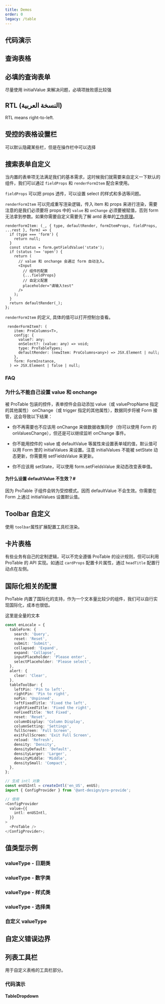 ```yaml
---
title: Demos
order: 0
legacy: /table
---
```


## 代码演示

## 查询表格

<code src="../demos/single.tsx" background="hsl(220,23%,97%)" title="查询表格"></code>

<code src="../demos/theme.tsx" background="hsl(218,22%,7%)" iframe="550" title="黑色主紧凑主题"></code>

<code src="../demos/single-test.tsx" debug background="hsl(220,23%,97%)" ></code>

<code src="../demos/no-option.tsx" background="hsl(220,23%,97%)" title="查询（无按钮）表格"></code>

<code src="../demos/dataSource.tsx" background="hsl(220,23%,97%)" title="使用 DataSource" ></code>

<code src="../demos/normal.tsx" background="hsl(220,23%,97%)" title="无查询表单"></code>

<code src="../demos/lightfilter.tsx" background="hsl(220,23%,97%)" title="轻量筛选替换查询表单"></code>

<code src="../demos/no-title.tsx" background="hsl(220,23%,97%)" title="无 ToolBar 的表格"></code>

## 必填的查询表单

尽量使用 initialValue 来解决问题，必填项挫败感比较强

<code src="../demos/open-rules.tsx" background="hsl(220,23%,97%)" ></code>

<code src="../demos/table-nested.tsx" background="hsl(220,23%,97%)" title="嵌套表格"></code>

<code src="../demos/split.tsx" background="hsl(220,23%,97%)" title="左右结构"></code>

<code src="../demos/batchOption.tsx" background="hsl(220,23%,97%)" title="表格批量操作"></code>

<code src="../demos/form.tsx" background="hsl(220,23%,97%)" title="通过 formRef 来操作查询表单"></code>

## RTL (النسخة العربية)

RTL means right-to-left.

<code src="../demos/rtl_table.tsx" background="hsl(220,23%,97%)" ></code>

## 受控的表格设置栏

可以默认隐藏某些栏，但是在操作栏中可以选择

<code src="../demos/columnsStateMap.tsx" background="hsl(220,23%,97%)" ></code>

<code src="../demos/pollinga.tsx" background="hsl(220,23%,97%)" title="表格轮询"></code>

<code src="../demos/dateFormatter.tsx" background="hsl(220,23%,97%)" title="dateFormatter-日期格式化"></code>

## 搜索表单自定义

当内置的表单项无法满足我们的基本需求，这时候我们就需要来自定义一下默认的组件，我们可以通过 `fieldProps` 和 `renderFormItem` 配合来使用。

`fieldProps` 可以把 props 透传，可以设置 select 的样式和多选等问题。

`renderFormItem` 可以完成重写渲染逻辑，传入 item 和 props 来进行渲染，需要注意的是我们必须要将 props 中的 `value` 和 `onChange` 必须要被赋值，否则 form 无法拿到参数。如果你需要自定义需要先了解 antd 表单的[工作原理](https://ant.design/components/form-cn/#Form.Item)。

```tsx | pure
renderFormItem: (_, { type, defaultRender, formItemProps, fieldProps, ...rest }, form) => {
  if (type === 'form') {
    return null;
  }
  const status = form.getFieldValue('state');
  if (status !== 'open') {
    return (
      // value 和 onchange 会通过 form 自动注入。
      <Input
        // 组件的配置
        {...fieldProps}
        // 自定义配置
        placeholder="请输入test"
      />
    );
  }
  return defaultRender(_);
};
```

`renderFormItem` 的定义, 具体的值可以打开控制台查看。

```tsx | pure
 renderFormItem?: (
    item: ProColumns<T>,
    config: {
      value?: any;
      onSelect?: (value: any) => void;
      type: ProTableTypes;
      defaultRender: (newItem: ProColumns<any>) => JSX.Element | null;
    },
    form: FormInstance,
  ) => JSX.Element | false | null;
```

<code src="../demos/linkage_form.tsx" background="hsl(220,23%,97%)" ></code>

### FAQ

### 为什么不能自己设置 value 和 onchange

被 ProTable 包装的控件，表单控件会自动添加 value（或 valuePropName 指定的其他属性） onChange（或 trigger 指定的其他属性），数据同步将被 Form 接管，这会导致以下结果：

- 你不再需要也不应该用 onChange 来做数据收集同步（你可以使用 Form 的 onValuesChange），但还是可以继续监听 onChange 事件。

- 你不能用控件的 value 或 defaultValue 等属性来设置表单域的值，默认值可以用 Form 里的 initialValues 来设置。注意 initialValues 不能被 setState 动态更新，你需要用 setFieldsValue 来更新。

- 你不应该用 setState，可以使用 form.setFieldsValue 来动态改变表单值。

#### 为什么设置 defaultValue 不生效？#

因为 ProTable 子组件会转为受控模式。因而 defaultValue 不会生效。你需要在 Form 上通过 initialValues 设置默认值。

<code src="../demos/search_option.tsx" background="hsl(220,23%,97%)" ></code>

## Toolbar 自定义

使用 `toolbar`属性扩展配置工具栏渲染。

<code src="../demos/listToolBar.tsx" background="hsl(220,23%,97%)" ></code>

<code src="../demos/renderTable.tsx" background="hsl(220,23%,97%)" title="表格主体自定义"></code>

## 卡片表格

有些业务有自己的定制逻辑，可以不完全遵循 ProTable 的设计规则，但可以利用 ProTable 的 API 实现。如通过 `cardProps` 配置卡片属性，通过 `headTitle` 配置行动点在左侧。

<code src="../demos/card-title.tsx" background="#f7f8fa" title="卡片表格" desc="使用卡片标题，行动点在左侧。"></code>

## 国际化相关的配置

ProTable 内置了国际化的支持，作为一个文本量比较少的组件，我们可以自行实现国际化，成本也很低。

这里是全量的文本

```typescript | pure
const enLocale = {
  tableForm: {
    search: 'Query',
    reset: 'Reset',
    submit: 'Submit',
    collapsed: 'Expand',
    expand: 'Collapse',
    inputPlaceholder: 'Please enter',
    selectPlaceholder: 'Please select',
  },
  alert: {
    clear: 'Clear',
  },
  tableToolBar: {
    leftPin: 'Pin to left',
    rightPin: 'Pin to right',
    noPin: 'Unpinned',
    leftFixedTitle: 'Fixed the left',
    rightFixedTitle: 'Fixed the right',
    noFixedTitle: 'Not Fixed',
    reset: 'Reset',
    columnDisplay: 'Column Display',
    columnSetting: 'Settings',
    fullScreen: 'Full Screen',
    exitFullScreen: 'Exit Full Screen',
    reload: 'Refresh',
    density: 'Density',
    densityDefault: 'Default',
    densityLarger: 'Larger',
    densityMiddle: 'Middle',
    densitySmall: 'Compact',
  },
};

// 生成 intl 对象
const enUSIntl = createIntl('en_US', enUS);
import { ConfigProvider } from '@ant-design/pro-provide';

// 使用
<ConfigProvider
  value={{
    intl: enUSIntl,
  }}
>
  <ProTable />
</ConfigProvider>;
```

<code src="../demos/intl.tsx" background="hsl(220,23%,97%)" title="国际化相关的配置"></code>

<code src="../demos/search.tsx" background="hsl(220,23%,97%)" title="使用自带 keyWords 搜索的 table"></code>

## 值类型示例

### valueType - 日期类

<code src="../demos/valueTypeDate.tsx" background="hsl(220,23%,97%)" ></code>

### valueType - 数字类

<code src="../demos/valueTypeNumber.tsx" background="hsl(220,23%,97%)" ></code>

### valueType - 样式类

<code src="../demos/valueType.tsx" background="hsl(220,23%,97%)" ></code>

### valueType - 选择类

<code src="../demos/valueType_select.tsx" background="hsl(220,23%,97%)" ></code>

### 自定义 valueType

<code src="../demos/customization-value-type.tsx" background="hsl(220,23%,97%)" ></code>

## 自定义错误边界

<code src="../demos/error-boundaries.tsx" background="hsl(220,23%,97%)" iframe="572"></code>

<code src="../demos/error-boundaries-false.tsx" title="取消自定义错误边界" iframe="462"></code>

<code src="../demos/config-provider.tsx" debug background="hsl(220,23%,97%)" ></code>

## 列表工具栏

用于自定义表格的工具栏部分。

### 代码演示

<code src="../demos/ListToolBar/basic.tsx" background="#f7f8fa" title="列表工具栏-基本使用"></code>

<code src="../demos/ListToolBar/no-title.tsx" background="#f7f8fa" title="无标题" desc="列表工具栏-没有标题的情况下搜索框会前置。"></code>

<code src="../demos/ListToolBar/multipleLine.tsx" background="#f7f8fa" title="双行布局" desc="列表工具栏-双行的情况下会有双行的布局形式。"></code>

<code src="../demos/ListToolBar/tabs.tsx" background="#f7f8fa" title="带标签" desc="列表工具栏-标签需配合 `multipleLine` 为 `true` 时使用。"></code>

<code src="../demos/ListToolBar/menu.tsx" background="#f7f8fa" title="列表工具栏-标题下拉菜单"></code>

#### TableDropdown

<code src="../demos/edittable-rules.tsx" background="#f7f8fa" title="列表工具栏-标题下拉菜单" debug></code>

